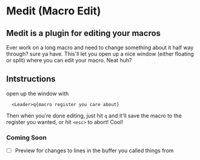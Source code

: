 # Medit (Macro Edit)
## Medit is a plugin for editing your macros
Ever work on a long macro and need to change something about it half way through? sure ya have.
This'll let you open up a nice window (either floating or split) where you can edit your macro. Neat huh?

## Intstructions
open up the window with
```
  <Leader>q{macro register you care about}
```
Then when you're done editing, just hit `q` and it'll save the macro to the register you wanted, or hit `<esc>` to abort! Cool!

### Coming Soon
-[ ] Preview for changes to lines in the buffer you called things from 
